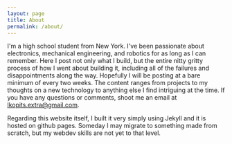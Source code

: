 ```yaml
---
layout: page
title: About
permalink: /about/
---
```


I'm a high school student from New York.  I've been passionate about electronics, mechanical engineering, and robotics for as long as I can remember.  Here I post not only what I build, but the entire nitty gritty process of how I went about building it, including all of the failures and disappointments along the way.  Hopefully I will be posting at a bare minimum of every two weeks.  The content ranges from projects to my thoughts on a new technology to anything else I find intriguing at the time.  If you have any questions or comments, shoot me an email at lkopits.extra@gmail.com.

Regarding this website itself, I built it very simply using Jekyll and it is hosted on github pages.  Someday I may migrate to something made from scratch, but my webdev skills are not yet to that level.
